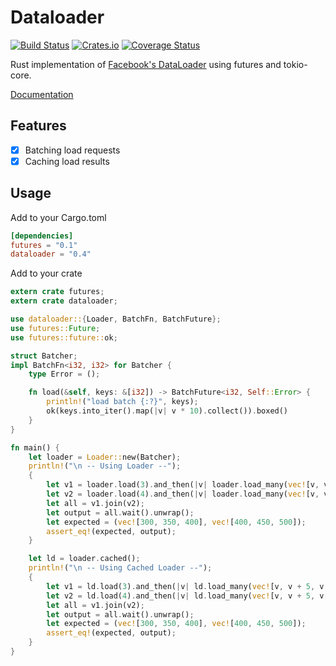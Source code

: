 # Dataloader
[![Build Status](https://travis-ci.org/cksac/dataloader-rs.svg?branch=master)](https://travis-ci.org/cksac/dataloader-rs)
[![Crates.io](https://img.shields.io/crates/v/dataloader.svg)](https://crates.io/crates/dataloader)
[![Coverage Status](https://coveralls.io/repos/github/cksac/dataloader-rs/badge.svg?branch=master)](https://coveralls.io/github/cksac/dataloader-rs?branch=master)

Rust implementation of [Facebook's DataLoader](https://github.com/facebook/dataloader) using futures and tokio-core.

[Documentation](https://docs.rs/dataloader)

## Features
 - [x] Batching load requests
 - [x] Caching load results

## Usage
Add to your Cargo.toml

```toml
[dependencies]
futures = "0.1"
dataloader = "0.4"
```

Add to your crate

```rust
extern crate futures;
extern crate dataloader;

use dataloader::{Loader, BatchFn, BatchFuture};
use futures::Future;
use futures::future::ok;

struct Batcher;
impl BatchFn<i32, i32> for Batcher {
    type Error = ();

    fn load(&self, keys: &[i32]) -> BatchFuture<i32, Self::Error> {
        println!("load batch {:?}", keys);
        ok(keys.into_iter().map(|v| v * 10).collect()).boxed()
    }
}

fn main() {
    let loader = Loader::new(Batcher);
    println!("\n -- Using Loader --");
    {
        let v1 = loader.load(3).and_then(|v| loader.load_many(vec![v, v + 5, v + 10]));
        let v2 = loader.load(4).and_then(|v| loader.load_many(vec![v, v + 5, v + 10]));
        let all = v1.join(v2);
        let output = all.wait().unwrap();
        let expected = (vec![300, 350, 400], vec![400, 450, 500]);
        assert_eq!(expected, output);
    }

    let ld = loader.cached();
    println!("\n -- Using Cached Loader --");
    {
        let v1 = ld.load(3).and_then(|v| ld.load_many(vec![v, v + 5, v + 10]));
        let v2 = ld.load(4).and_then(|v| ld.load_many(vec![v, v + 5, v + 10]));
        let all = v1.join(v2);
        let output = all.wait().unwrap();
        let expected = (vec![300, 350, 400], vec![400, 450, 500]);
        assert_eq!(expected, output);
    }
}
```
